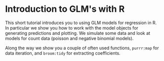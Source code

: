 # Introduction to GLM's with R

This short tutorial introduces you to using GLM models for regression in R. In particular we show you how to work with the model objects for generating predictions and plotting. We simulate some data and look at models for count data (poisson and negative binomial models).

Along the way we show you a couple of often used functions, `purrr:map` for data iteration, and `broom:tidy` for extracting coefficients. 